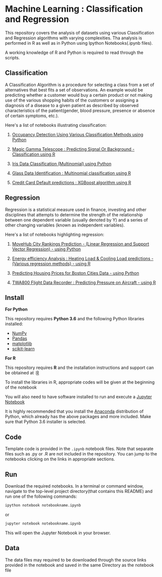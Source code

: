 # Machine Learning : Classification and Regression 

This repository covers the analysis of datasets using various Classification and Regression algorithms with varying complexities. Tha analysis is performed in R as well as in Python using Ipython Notebooks(.ipynb files). 

A working knowledge of R and Python is required to read through the scripts.

## Classification

A Classification Algorithm is a procedure for selecting a class from a set of alternatives that best fits a set of observations. An example would be predicting whether a customer would buy a certain product or not making use of the various shopping habits of the customers or assigning a diagnosis of a disease to a given patient as described by observed characteristics of the patient(gender, blood pressure, presence or absence of certain symptoms, etc.).

Here's a list of notebooks illustrating classification:


1.  [Occupancy Detection Using Various Classification Methods using Python](http://nbviewer.jupyter.org/github/sinju-pau/Machine-Learning-Classification-and-Regression/blob/master/Occupancydetector-C.ipynb)

2.  [Magic Gamma Telescope : Predicting Signal Or Background - Classification using R](http://nbviewer.jupyter.org/github/sinju-pau/Machine-Learning-Classification-and-Regression/blob/master/magicgamma.ipynb)

3.  [Iris Data Classification (Multinomial) using Python](http://nbviewer.jupyter.org/github/sinju-pau/Machine-Learning-Classification-and-Regression/blob/master/IrisDataClassification.ipynb)

4.  [Glass Data Identification : Multinomial classification using R](http://nbviewer.jupyter.org/github/sinju-pau/Machine-Learning-Classification-and-Regression/blob/master/GlassIdentificationData.ipynb)

5.  [Credit Card Default predictions : XGBoost algorithm using R](http://nbviewer.jupyter.org/github/sinju-pau/Machine-Learning-Classification-and-Regression/blob/master/xGBoostOnCreditDefault.ipynb)


## Regression 

Regression is a statistical measure used in finance, investing and other disciplines that attempts to determine the strength of the relationship between one dependent variable (usually denoted by Y) and a series of other changing variables (known as independent variables).

Here's a list of notebooks highlighting regression:

1.  [MoveHub City Rankings Prediction - (Linear Regression and Support Vector Regression) - using Python](http://nbviewer.jupyter.org/github/sinju-pau/Machine-Learning-Classification-and-Regression/blob/master/Movehubcityrankings_m.ipynb)

2.  [Energy efficiency Analysis : Heating Load & Cooling Load predictions -(Various regression methods) - using R](http://nbviewer.jupyter.org/github/sinju-pau/Machine-Learning-Classification-and-Regression/blob/master/Energyefficiency.ipynb)

3.  [Predicting Housing Prices for Boston Cities Data - using Python](http://nbviewer.jupyter.org/github/sinju-pau/Machine-Learning-Classification-and-Regression/blob/master/BostonHousing.ipynb) 

4.  [TWA800 Flight Data Recorder : Predicting Pressure on Aircraft - using R](http://nbviewer.jupyter.org/github/sinju-pau/Machine-Learning-Classification-and-Regression/blob/master/TWA800FDR.ipynb) 


## Install

**For Python**

This repository requires **Python 3.6** and the following Python libraries installed:

- [NumPy](http://www.numpy.org/)
- [Pandas](http://pandas.pydata.org)
- [matplotlib](http://matplotlib.org/)
- [scikit-learn](http://scikit-learn.org/stable/)

**For R**

This repository requires **R** and the installation instructions and support can be obtained at :[R](https://cran.r-project.org/doc/manuals/r-release/R-admin.html)

To install the libraries in R, appropriate codes will be given at the beginning of the notebook

You will also need to have software installed to run and execute a [Jupyter Notebook](http://ipython.org/notebook.html)

It is highly recommended that you install the [Anaconda](http://continuum.io/downloads) distribution of Python, which already has the above packages and more included. Make sure that Python 3.6 installer is selected. 

## Code

Template code is provided in the `.ipynb` notebook files. Note that separate files such as .py or .R are not included in the repository. You can jump to the notebooks clicking on the links in appropriate sections.

## Run

Download the required notebooks. In a terminal or command window, navigate to the top-level project directory(that contains this README) and run one of the following commands:

```bash
ipython notebook notebookname.ipynb
```  
or
```bash
jupyter notebook notebookname.ipynb
```

This will open the Jupyter Notebook in your browser.

## Data

The data files may required to be downloaded through the source links provided in the notebook and saved in the same Directory as the notebook file
